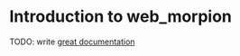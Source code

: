 # Introduction to web_morpion

TODO: write [great documentation](http://jacobian.org/writing/what-to-write/)
